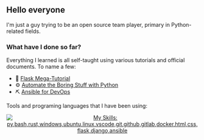 ## Hello everyone
I'm just a guy trying to be an open source team player, primary in Python-related fields.

### What have I done so far?
<!-- Emoji from "ikatyang/emoji-cheat-sheet"-->
Everything I learned is all self-taught using various tutorials and official documents. To name a few: 
- :mega: [Flask Mega-Tutorial](https://blog.miguelgrinberg.com/post/the-flask-mega-tutorial-part-i-hello-world)
- :gear: [Automate the Boring Stuff with Python](https://automatetheboringstuff.com/2e/chapter0/)
- :pick: [Ansible for DevOps](https://github.com/geerlingguy/ansible-for-devops-manuscript)

Tools and programing languages that I have been using: 
<!-- Images from skillicons, and simpleicons-->

<!--
<img style="float: left;" alt="wsl" width="45px" src="images/wsl.png" aria-label="wsl" /> 
<img style="float: left;" alt="VirtualBox" width="45px" src="images/virtualbox.svg" aria-label="VirtualBox" /> 
<img style="float: leftl" alt="vagrant" width="45px" src="images/vagrant.svg" aria-label="vagrant" />
-->

<p align="center">
  <a href="https://skillicons.dev">
    <img src="https://skillicons.dev/icons?i=py,bash,rust,windows,ubuntu,linux,vscode,git,github,gitlab,docker,html,css,flask,django,ansible" 
     alt="My Skills: py,bash,rust,windows,ubuntu,linux,vscode,git,github,gitlab,docker,html,css,flask,django,ansible" 
     aria-label="My Skills: py,bash,rust,windows,ubuntu,linux,vscode,git,github,gitlab,docker,html,css,flask,django,ansible" /> 
  </a>
</p>

